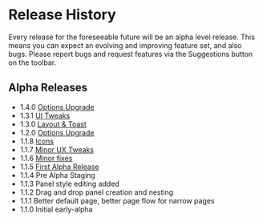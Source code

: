 # Release History

Every release for the foreseeable future will be an alpha level release.  This means you can expect an evolving and improving feature set, and also bugs.  Please report bugs and request features via the Suggestions button on the toolbar.

## Alpha Releases

* 1.4.0 [Options Upgrade](https://github.com/ear1grey/structured-start-tab/milestone/13?closed=1)
* 1.3.1 [UI Tweaks](https://github.com/ear1grey/structured-start-tab/milestone/10?closed=1)
* 1.3.0 [Layout & Toast](https://github.com/ear1grey/structured-start-tab/milestone/6?closed=1)
* 1.2.0 [Options Upgrade](https://github.com/ear1grey/structured-start-tab/milestone/4?closed=1)
* 1.1.8 [Icons](https://github.com/ear1grey/structured-start-tab/milestone/7?closed=1)
* 1.1.7 [Minor UX Tweaks](https://github.com/ear1grey/structured-start-tab/milestone/3?closed=1)
* 1.1.6 [Minor fixes](https://github.com/ear1grey/structured-start-tab/milestone/2?closed=1)
* 1.1.5 [First Alpha Release](https://github.com/ear1grey/structured-start-tab/milestone/1?closed=1)
* 1.1.4 Pre Alpha Staging
* 1.1.3 Panel style editing added
* 1.1.2 Drag and drop panel creation and nesting
* 1.1.1 Better default page, better page flow for narrow pages
* 1.1.0 Initial early-alpha

